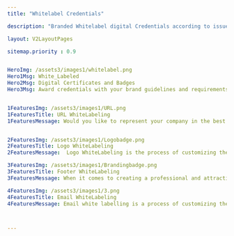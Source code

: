 ```yaml
---
title: "Whitelabel Credentials"

description: "Branded Whitelabel digital Credentials according to issue verifiable credentials"

layout: V2LayoutPages

sitemap.priority : 0.9


HeroImg: /assets3/images1/whitelabel.png
Hero1Msg: White_Labeled
Hero2Msg: Digital Certificates and Badges
Hero3Msg: Award credentials with your brand guidelines and requirements.


1FeaturesImg: /assets3/images1/URL.png
1FeaturesTitle: URL WhiteLabeling
1FeaturesMessage: Would you like to represent your company in the best way possible to your customers? Well, one way you can do this is called URL white labelling. White labelling is where you brand a URL with your company's name or logo. This is a great way to show your customers that you're a professional company that cares about its image. It's also a great way to get more exposure for your company.


2FeaturesImg: /assets3/images1/Logobadge.png
2FeaturesTitle: Logo WhiteLabeling
2FeaturesMessage:  Logo WhiteLabeling is the process of customizing the look and feel of your verification page to match your brand. This can be done by updating your logo to match your brand guidelines. Adding your logo can help you stand out and build brand recognition.

3FeaturesImg: /assets3/images1/Brandingbadge.png
3FeaturesTitle: Footer WhiteLabeling
3FeaturesMessage: When it comes to creating a professional and attractive verification page, footer white labeling is a key part of the process. This is a process of creating a custom footer that includes the company’s name, logo, and other key information in a professional and attractive way. This can help to improve the overall look and feel.

4FeaturesImg: /assets3/images1/3.png
4FeaturesTitle: Email WhiteLabeling
4FeaturesMessage: Email white labelling is a process of customizing the outgoing email address. This helps the issuer to be a front face for issuing the credentials. Also can receive and respond to the feedbacks from awardees.



---
```

